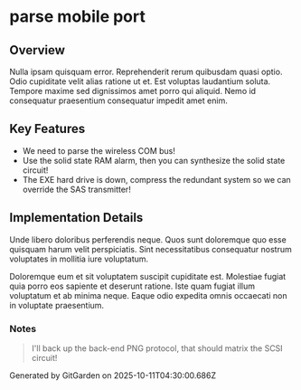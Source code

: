# parse mobile port

## Overview
Nulla ipsam quisquam error. Reprehenderit rerum quibusdam quasi optio. Odio cupiditate velit alias ratione ut et. Est voluptas laudantium soluta. Tempore maxime sed dignissimos amet porro qui aliquid. Nemo id consequatur praesentium consequatur impedit amet enim.

## Key Features
- We need to parse the wireless COM bus!
- Use the solid state RAM alarm, then you can synthesize the solid state circuit!
- The EXE hard drive is down, compress the redundant system so we can override the SAS transmitter!

## Implementation Details
Unde libero doloribus perferendis neque. Quos sunt doloremque quo esse quisquam harum velit perspiciatis. Sint necessitatibus consequatur nostrum voluptates in mollitia iure voluptatum.
 Doloremque eum et sit voluptatem suscipit cupiditate est. Molestiae fugiat quia porro eos sapiente et deserunt ratione. Iste quam fugiat illum voluptatum et ab minima neque. Eaque odio expedita omnis occaecati non in voluptate praesentium.

### Notes
> I'll back up the back-end PNG protocol, that should matrix the SCSI circuit!

Generated by GitGarden on 2025-10-11T04:30:00.686Z